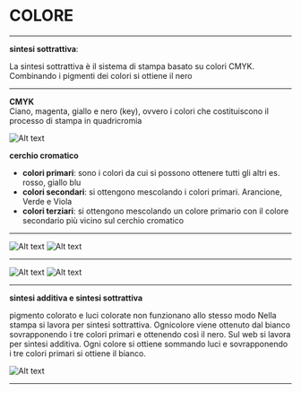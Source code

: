 # **COLORE**  
------------------------------------------------------------------------------------------------------------------------------------------
**sintesi sottrattiva**:

La sintesi sottrattiva è il sistema di stampa basato su colori CMYK. 
Combinando i pigmenti dei colori si ottiene il nero 

------------------------------------------------------------------------------------------------------------------------------------------

**CMYK**  
Ciano, magenta, giallo e nero (key), ovvero i colori che costituiscono il processo di stampa in quadricromia  

![Alt text](https://lh6.googleusercontent.com/-zrWlRv9cJ_8/Up4rpgpBmrI/AAAAAAAADKQ/p7MrH3vkzHA/s1600/Sintesi_Sottrattiva_Colori.png")

**cerchio cromatico**

* **colori primari**: sono i colori da cui si possono ottenere tutti gli altri es. rosso, giallo blu  
* **colori secondari**: si ottengono mescolando i colori primari. Arancione, Verde e Viola  
* **colori terziari**: si ottengono mescolando un colore primario con il colore secondario più vicino sul cerchio cromatico  


------------------------------------------------------------------------------------------------------------------------------------------------------------------------------------------------------------------------------------------------------------------------------------


![Alt text](https://www.sofonisba.it/wp-content/uploads/2018/07/teoria-strutturale-del-colore_dico-cromatico_sofonisba.jpg")
![Alt text](https://lh6.googleusercontent.com/-zrWlRv9cJ_8/Up4rpgpBmrI/AAAAAAAADKQ/p7MrH3vkzHA/s1600/Sintesi_Sottrattiva_Colori.png")

------------------------------------------------------------------------------------------------------------------------------------------------------------------------------------------------------------------------------------------------------------------------------------

![Alt text](https://www.sofonisba.it/wp-content/uploads/2018/07/teoria-strutturale-del-colore_dico-cromatico_sofonisba.jpg")
![Alt text](https://www.sofonisba.it/wp-content/uploads/2018/07/teoria-strutturale-del-colore_dico-cromatico_sofonisba.jpg")







******************************************************************************************************************************************


**sintesi additiva e sintesi sottrattiva**  

pigmento colorato e luci colorate non funzionano allo stesso modo
Nella stampa si lavora per sintesi sottrattiva. Ognicolore viene ottenuto dal bianco sovrapponendo i tre colori primari e ottenendo così il nero.
Sul web si lavora per sintesi additiva. Ogni colore si ottiene sommando luci e sovrapponendo i tre colori primari si ottiene il bianco.




![Alt text](https://www.dioramapresepe.com/wp-content/uploads/2017/03/2-10.jpg")






****************************************************************************************************************************************
